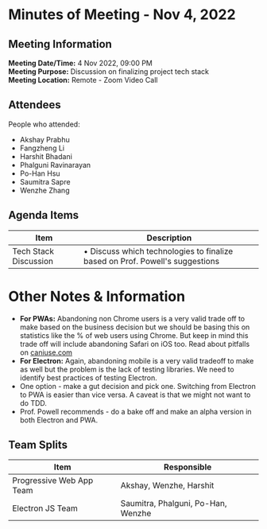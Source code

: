 # Minutes of Meeting - Nov 4, 2022

## Meeting Information
**Meeting Date/Time:** 4 Nov 2022, 09:00 PM  
**Meeting Purpose:** Discussion on finalizing project tech stack            
**Meeting Location:** Remote - Zoom Video Call   

## Attendees
People who attended:
- Akshay Prabhu
- Fangzheng Li
- Harshit Bhadani
- Phalguni Ravinarayan
- Po-Han Hsu
- Saumitra Sapre
- Wenzhe Zhang

## Agenda Items

Item | Description
---- | ----
Tech Stack Discussion | • Discuss which technologies to finalize based on Prof. Powell's suggestions



# Other Notes & Information

* **For PWAs:** Abandoning non Chrome users is a very valid trade off to make based on the business decision but we should be basing this on statistics like the % of web users using Chrome. But keep in mind this trade off will include abandoning Safari on iOS too. Read about pitfalls on [caniuse.com](https://www.caniuse.com)
* **For Electron:** Again, abandoning mobile is a very valid tradeoff to make as well but the problem is the lack of testing libraries. We need to identify best practices of testing Electron.
* One option - make a gut decision and pick one. Switching from Electron to PWA is easier than vice versa. A caveat is that we might not want to do TDD.
* Prof. Powell recommends - do a bake off and make an alpha version in both Electron and PWA.


## Team Splits
Item | Responsible | 
---- | ---- | 
Progressive Web App Team | Akshay, Wenzhe, Harshit | 
Electron JS Team | Saumitra, Phalguni, Po-Han, Wenzhe | 
